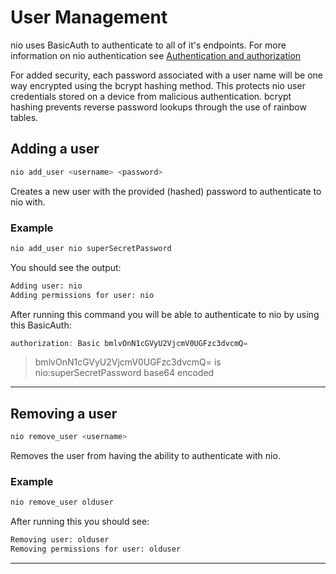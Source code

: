 # User Management

nio uses BasicAuth to authenticate to all of it's endpoints. For more information on nio authentication see [Authentication and authorization](/api/conventions.md)

For added security, each password associated with a user name will be one way encrypted using the bcrypt hashing method. This protects nio user credentials stored on a device from malicious authentication. bcrypt hashing prevents reverse password lookups through the use of rainbow tables.  

## Adding a user

```bash
nio add_user <username> <password>
```

Creates a new user with the provided (hashed) password to authenticate to nio with. 

### Example
```bash
nio add_user nio superSecretPassword
```

You should see the output:
```bash
Adding user: nio
Adding permissions for user: nio
```

After running this command you will be able to authenticate to nio by using this BasicAuth:
```javascript
authorization: Basic bmlvOnN1cGVyU2VjcmV0UGFzc3dvcmQ=
```

> bmlvOnN1cGVyU2VjcmV0UGFzc3dvcmQ= is nio:superSecretPassword base64 encoded

---

## Removing a user

```bash
nio remove_user <username>
```

Removes the user from having the ability to authenticate with nio.

### Example
```bash
nio remove_user olduser
```

After running this you should see:

```bash
Removing user: olduser
Removing permissions for user: olduser
```

---


